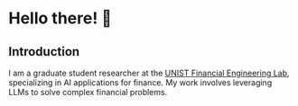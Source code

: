 # Hello there! 👋

## Introduction

I am a graduate student researcher at the [UNIST Financial Engineering Lab](https://felab-unist.github.io/), specializing in AI applications for finance. My work involves leveraging LLMs to solve complex financial problems.
